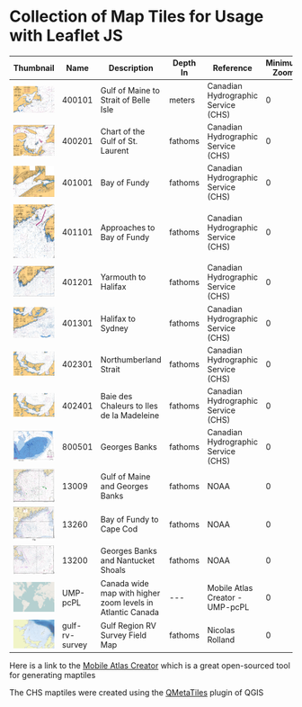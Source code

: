 # Collection of Map Tiles for Usage with Leaflet JS

Thumbnail | Name   | Description                               | Depth In| Reference                           | Minimum Zoom | Maximum Zoom  | Start Zoom | Start Latitude | Start Longitude
--- |--------|-------------------------------------------| --- |-------------------------------------|--------------| --- | --- |----------------| ---
![thumbnail](/thumbnails/400101.png?raw=true) | 400101 | Gulf of Maine to Strait of Belle Isle     | meters| Canadian Hydrographic Service (CHS) | 0            | 13  | 5 | 48.02          | -58.32
![thumbnail](/thumbnails/400201.png?raw=true) | 400201 | Chart of the Gulf of St. Laurent          | fathoms| Canadian Hydrographic Service (CHS) | 0            | 13  | 7 | 47             | -62.4
![thumbnail](/thumbnails/401001.png?raw=true) | 401001 | Bay of Fundy                              | fathoms| Canadian Hydrographic Service (CHS) | 0            | 13  | 8 | 45.3           | -64.96
![thumbnail](/thumbnails/401101.png?raw=true) | 401101 | Approaches to Bay of Fundy                | fathoms| Canadian Hydrographic Service (CHS) | 0            | 13  | 8 | 43.78          | -66.95
![thumbnail](/thumbnails/401201.png?raw=true) | 401201 | Yarmouth to Halifax                       | fathoms | Canadian Hydrographic Service (CHS) | 0            | 13  | 8 | 43.67          | -64.57
![thumbnail](/thumbnails/401301.png?raw=true) | 401301 | Halifax to Sydney                         | fathoms| Canadian Hydrographic Service (CHS) | 0            | 13  | 8 | 45.11          | -61.41
![thumbnail](/thumbnails/402301.png?raw=true) | 402301 | Northumberland Strait                     | fathoms| Canadian Hydrographic Service (CHS) | 0            | 13  | 8 | 46.5           | -63.03
![thumbnail](/thumbnails/402301.png?raw=true) | 402401 | Baie des Chaleurs to Iles de la Madeleine | fathoms| Canadian Hydrographic Service (CHS) | 0            | 13  | 8 | 48.17          | -63.65
![thumbnail](/thumbnails/800501.png?raw=true) | 800501 | Georges Banks                             | fathoms| Canadian Hydrographic Service (CHS) | 0            | 13  | 8 | 41.51          | -67.55
![thumbnail](/thumbnails/13009.png?raw=true) | 13009  | Gulf of Maine and Georges Banks           | fathoms| NOAA                                | 0            | 13  | 8 | 41.51          | -67.55
![thumbnail](/thumbnails/13260.png?raw=true) | 13260  | Bay of Fundy to Cape Cod                  | fathoms| NOAA | 0            | 13  | 8 | 44.58 | -66.67
![thumbnail](/thumbnails/13200.png?raw=true) | 13200  | Georges Banks and Nantucket Shoals        | fathoms| NOAA                                | 0            | 13  | 8 | 41.51          | -67.55
![thumbnail](/thumbnails/UMP-pcPL.png?raw=true) | UMP-pcPL | Canada wide map with higher zoom levels in Atlantic Canada | --- | Mobile Atlas Creator - UMP-pcPL| 0            | 12 | 3 | 49.9 | -101.74
![thumbnail](/thumbnails/rv_survey.png?raw=true) | gulf-rv-survey | Gulf Region RV Survey Field Map | fathoms | Nicolas Rolland| 0            | 13 | 7 | 47.61 | -63.33

Here is a link to the [Mobile Atlas Creator](https://mobac.sourceforge.io/) which is a great open-sourced tool for generating maptiles

The CHS maptiles were created using the [QMetaTiles](https://plugins.qgis.org/plugins/QMetaTiles/) plugin of QGIS